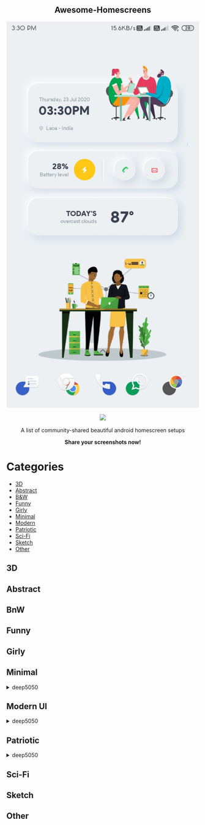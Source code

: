 <p align=center><h2 align=center>Awesome-Homescreens</h2></p>

<p align=center><img src=".github/home.jpg"></p>

<p align=center> <img src="https://cdn.rawgit.com/sindresorhus/awesome/d7305f38d29fed78fa85652e3a63e154dd8e8829/media/badge.svg"></p>

<p align=center>A list of community-shared beautiful android homescreen setups </p>
<p align=center><b>Share your screenshots now!</b></p>


# Categories
  * [3D](#3d)
  * [Abstract](#abstract)
  * [B&W](#bnw)
  * [Funny](#funny)
  * [Girly](#girly)
  * [Minimal](#minimal)
  * [Modern](#modern-UI)
  * [Patriotic](#patriotic)
  * [Sci-Fi](#sci-fi)
  * [Sketch](#sketch)
  * [Other](#other)


## 3D


## Abstract

## BnW

## Funny

## Girly

## Minimal

  <details>
    <summary>deep5050</summary>
    <p align=center><a href="./minimal/deep5050/1"><img src="./minimal/deep5050/1/1.png" ></a></p>
<p align=center><a href="./minimal/deep5050/2"><img src="./minimal/deep5050/2/2.png" ></a></p>
<p align=center><a href="./minimal/deep5050/3"><img src="./minimal/deep5050/3/3.jpg"></a></p>
  </details>


## Modern UI

  <details>
    <summary>deep5050</summary>
    <p align=center><a href="./modern/deep5050/1"><img src="./modern/deep5050/1/1.jpg"></a></p>
  </details>
  
## Patriotic


  <details>
    <summary>deep5050</summary>
    <p align=center><a href="./patriotic/deep5050/1"><img src="./patriotic/deep5050/1/1.png"  ></a></p>

  </details>

## Sci-Fi

## Sketch

## Other

